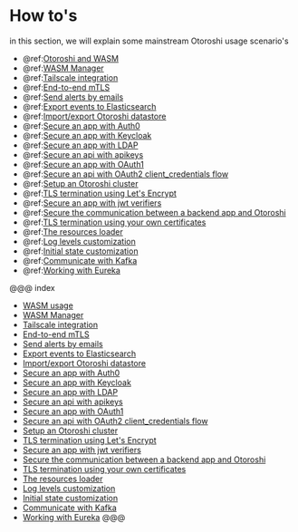 # How to's

in this section, we will explain some mainstream Otoroshi usage scenario's 

* @ref:[Otoroshi and WASM](./wasm-usage.md)
* @ref:[WASM Manager](./wasm-manager-installation.md)
* @ref:[Tailscale integration](./tailscale-integration.md)
* @ref:[End-to-end mTLS](./end-to-end-mtls.md)
* @ref:[Send alerts by emails](./export-alerts-using-mailgun.md)
* @ref:[Export events to Elasticsearch](./export-events-to-elastic.md)
* @ref:[Import/export Otoroshi datastore](./import-export-otoroshi-datastore.md)
* @ref:[Secure an app with Auth0](./secure-app-with-auth0.md)
* @ref:[Secure an app with Keycloak](./secure-app-with-keycloak.md)
* @ref:[Secure an app with LDAP](./secure-app-with-ldap.md)
* @ref:[Secure an api with apikeys](./secure-with-apikey.md)
* @ref:[Secure an app with OAuth1](./secure-with-oauth1-client.md)
* @ref:[Secure an api with OAuth2 client_credentials flow](./secure-with-oauth2-client-credentials.md)
* @ref:[Setup an Otoroshi cluster](./setup-otoroshi-cluster.md)
* @ref:[TLS termination using Let's Encrypt](./tls-using-lets-encrypt.md)
* @ref:[Secure an app with jwt verifiers](./secure-an-app-with-jwt-verifiers.md)
* @ref:[Secure the communication between a backend app and Otoroshi](./secure-the-communication-between-a-backend-app-and-otoroshi.md)
* @ref:[TLS termination using your own certificates](./tls-termination-using-own-certificates.md)
* @ref:[The resources loader](./resources-loader.md)
* @ref:[Log levels customization](./custom-log-levels.md)
* @ref:[Initial state customization](./custom-initial-state.md)
* @ref:[Communicate with Kafka](./communicate-with-kafka.md)
* @ref:[Working with Eureka](./working-with-eureka.md)

@@@ index


* [WASM usage](./wasm-usage.md)
* [WASM Manager](./wasm-manager-installation.md)
* [Tailscale integration](./tailscale-integration.md)
* [End-to-end mTLS](./end-to-end-mtls.md)
* [Send alerts by emails](./export-alerts-using-mailgun.md)
* [Export events to Elasticsearch](./export-events-to-elastic.md)
* [Import/export Otoroshi datastore](./import-export-otoroshi-datastore.md)
* [Secure an app with Auth0](./secure-app-with-auth0.md)
* [Secure an app with Keycloak](./secure-app-with-keycloak.md)
* [Secure an app with LDAP](./secure-app-with-ldap.md)
* [Secure an api with apikeys](./secure-with-apikey.md)
* [Secure an app with OAuth1](./secure-with-oauth1-client.md)
* [Secure an api with OAuth2 client_credentials flow](./secure-with-oauth2-client-credentials.md)
* [Setup an Otoroshi cluster](./setup-otoroshi-cluster.md)
* [TLS termination using Let's Encrypt](./tls-using-lets-encrypt.md)
* [Secure an app with jwt verifiers](./secure-an-app-with-jwt-verifiers.md)
* [Secure the communication between a backend app and Otoroshi](./secure-the-communication-between-a-backend-app-and-otoroshi.md)
* [TLS termination using your own certificates](./tls-termination-using-own-certificates.md)
* [The resources loader](./resources-loader.md)
* [Log levels customization](./custom-log-levels.md)
* [Initial state customization](./custom-initial-state.md)
* [Communicate with Kafka](./communicate-with-kafka.md)
* [Working with Eureka](./working-with-eureka.md)
@@@
